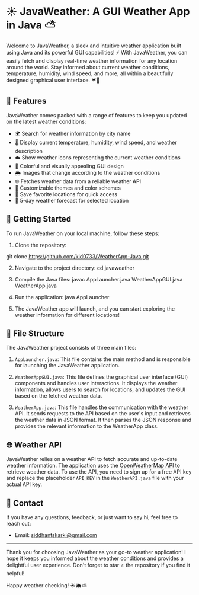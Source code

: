 # ☀️ JavaWeather: A GUI Weather App in Java ⛅

Welcome to JavaWeather, a sleek and intuitive weather application built using Java and its powerful GUI capabilities! ⚡ With JavaWeather, you can easily fetch and display real-time weather information for any location around the world. Stay informed about current weather conditions, temperature, humidity, wind speed, and more, all within a beautifully designed graphical user interface. ☔💨

## 🌟 Features

JavaWeather comes packed with a range of features to keep you updated on the latest weather conditions:

- 🌍 Search for weather information by city name 
- 🌡️ Display current temperature, humidity, wind speed, and weather description
- ☁️ Show weather icons representing the current weather conditions
- 🌅 Colorful and visually appealing GUI design
- 🌦️ Images that change according to the weather conditions
- 🌐 Fetches weather data from a reliable weather API
- 🎨 Customizable themes and color schemes
- 💾 Save favorite locations for quick access
- 📅 5-day weather forecast for selected location

## 🚀 Getting Started

To run JavaWeather on your local machine, follow these steps:

1. Clone the repository:

git clone https://github.com/kid0733/WeatherApp-Java.git


2. Navigate to the project directory:
cd javaweather

3. Compile the Java files:
javac AppLauncher.java WeatherAppGUI.java WeatherApp.java

4. Run the application:
java AppLauncher

5. The JavaWeather app will launch, and you can start exploring the weather information for different locations!

## 📂 File Structure

The JavaWeather project consists of three main files:

1. `AppLauncher.java`: This file contains the main method and is responsible for launching the JavaWeather application.

2. `WeatherAppGUI.java`: This file defines the graphical user interface (GUI) components and handles user interactions. It displays the weather information, allows users to search for locations, and updates the GUI based on the fetched weather data.

3. `WeatherApp.java`: This file handles the communication with the weather API. It sends requests to the API based on the user's input and retrieves the weather data in JSON format. It then parses the JSON response and provides the relevant information to the WeatherApp class.

## 🌐 Weather API

JavaWeather relies on a weather API to fetch accurate and up-to-date weather information. The application uses the [OpenWeatherMap API](https://openweathermap.org/) to retrieve weather data. To use the API, you need to sign up for a free API key and replace the placeholder `API_KEY` in the `WeatherAPI.java` file with your actual API key.


## 📧 Contact

If you have any questions, feedback, or just want to say hi, feel free to reach out:

- Email: siddhantskarki@gmail.com

---

Thank you for choosing JavaWeather as your go-to weather application! I hope it keeps you informed about the weather conditions and provides a delightful user experience. Don't forget to star ⭐ the repository if you find it helpful!

Happy weather checking! ☀️🌦️⛅
